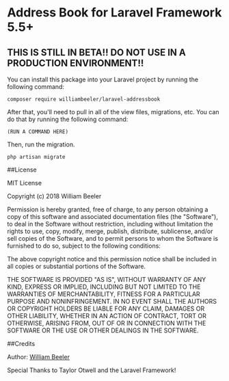 # Address Book for Laravel Framework 5.5+

## THIS IS STILL IN BETA!! DO NOT USE IN A PRODUCTION ENVIRONMENT!!

You can install this package into your Laravel project by running the following command:

`composer require williambeeler/laravel-addressbook`

After that, you'll need to pull in all of the view files, migrations, etc. You can do that by running the following command:

`(RUN A COMMAND HERE)`

Then, run the migration.

`php artisan migrate`

##License

MIT License

Copyright (c) 2018 William Beeler

Permission is hereby granted, free of charge, to any person obtaining a copy
of this software and associated documentation files (the "Software"), to deal
in the Software without restriction, including without limitation the rights
to use, copy, modify, merge, publish, distribute, sublicense, and/or sell
copies of the Software, and to permit persons to whom the Software is
furnished to do so, subject to the following conditions:

The above copyright notice and this permission notice shall be included in all
copies or substantial portions of the Software.

THE SOFTWARE IS PROVIDED "AS IS", WITHOUT WARRANTY OF ANY KIND, EXPRESS OR
IMPLIED, INCLUDING BUT NOT LIMITED TO THE WARRANTIES OF MERCHANTABILITY,
FITNESS FOR A PARTICULAR PURPOSE AND NONINFRINGEMENT. IN NO EVENT SHALL THE
AUTHORS OR COPYRIGHT HOLDERS BE LIABLE FOR ANY CLAIM, DAMAGES OR OTHER
LIABILITY, WHETHER IN AN ACTION OF CONTRACT, TORT OR OTHERWISE, ARISING FROM,
OUT OF OR IN CONNECTION WITH THE SOFTWARE OR THE USE OR OTHER DEALINGS IN THE
SOFTWARE.

##Credits

Author: [William Beeler](mailto:will@williambeeler.com)

Special Thanks to Taylor Otwell and the Laravel Framework!